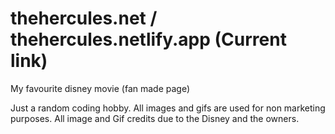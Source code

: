 # thehercules.net / thehercules.netlify.app (Current link)
My favourite disney movie (fan made page)

Just a random coding hobby. All images and gifs are used for non marketing purposes. All image and Gif credits due to the Disney and the owners.
